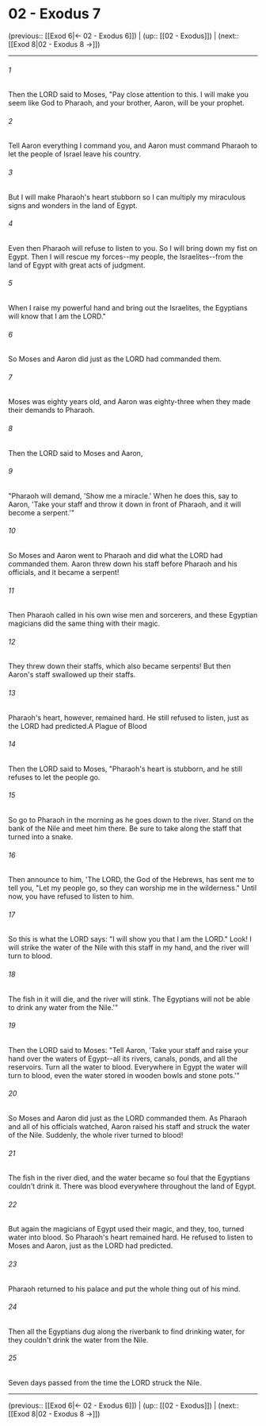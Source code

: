 # 02 - Exodus 7

(previous:: [[Exod 6|← 02 - Exodus 6]]) | (up:: [[02 - Exodus]]) | (next:: [[Exod 8|02 - Exodus 8 →]])

***


###### 1 
Then the LORD said to Moses, "Pay close attention to this. I will make you seem like God to Pharaoh, and your brother, Aaron, will be your prophet. 

###### 2 
Tell Aaron everything I command you, and Aaron must command Pharaoh to let the people of Israel leave his country. 

###### 3 
But I will make Pharaoh's heart stubborn so I can multiply my miraculous signs and wonders in the land of Egypt. 

###### 4 
Even then Pharaoh will refuse to listen to you. So I will bring down my fist on Egypt. Then I will rescue my forces--my people, the Israelites--from the land of Egypt with great acts of judgment. 

###### 5 
When I raise my powerful hand and bring out the Israelites, the Egyptians will know that I am the LORD." 

###### 6 
So Moses and Aaron did just as the LORD had commanded them. 

###### 7 
Moses was eighty years old, and Aaron was eighty-three when they made their demands to Pharaoh. 

###### 8 
Then the LORD said to Moses and Aaron, 

###### 9 
"Pharaoh will demand, 'Show me a miracle.' When he does this, say to Aaron, 'Take your staff and throw it down in front of Pharaoh, and it will become a serpent.'" 

###### 10 
So Moses and Aaron went to Pharaoh and did what the LORD had commanded them. Aaron threw down his staff before Pharaoh and his officials, and it became a serpent! 

###### 11 
Then Pharaoh called in his own wise men and sorcerers, and these Egyptian magicians did the same thing with their magic. 

###### 12 
They threw down their staffs, which also became serpents! But then Aaron's staff swallowed up their staffs. 

###### 13 
Pharaoh's heart, however, remained hard. He still refused to listen, just as the LORD had predicted.A Plague of Blood 

###### 14 
Then the LORD said to Moses, "Pharaoh's heart is stubborn, and he still refuses to let the people go. 

###### 15 
So go to Pharaoh in the morning as he goes down to the river. Stand on the bank of the Nile and meet him there. Be sure to take along the staff that turned into a snake. 

###### 16 
Then announce to him, 'The LORD, the God of the Hebrews, has sent me to tell you, "Let my people go, so they can worship me in the wilderness." Until now, you have refused to listen to him. 

###### 17 
So this is what the LORD says: "I will show you that I am the LORD." Look! I will strike the water of the Nile with this staff in my hand, and the river will turn to blood. 

###### 18 
The fish in it will die, and the river will stink. The Egyptians will not be able to drink any water from the Nile.'" 

###### 19 
Then the LORD said to Moses: "Tell Aaron, 'Take your staff and raise your hand over the waters of Egypt--all its rivers, canals, ponds, and all the reservoirs. Turn all the water to blood. Everywhere in Egypt the water will turn to blood, even the water stored in wooden bowls and stone pots.'" 

###### 20 
So Moses and Aaron did just as the LORD commanded them. As Pharaoh and all of his officials watched, Aaron raised his staff and struck the water of the Nile. Suddenly, the whole river turned to blood! 

###### 21 
The fish in the river died, and the water became so foul that the Egyptians couldn't drink it. There was blood everywhere throughout the land of Egypt. 

###### 22 
But again the magicians of Egypt used their magic, and they, too, turned water into blood. So Pharaoh's heart remained hard. He refused to listen to Moses and Aaron, just as the LORD had predicted. 

###### 23 
Pharaoh returned to his palace and put the whole thing out of his mind. 

###### 24 
Then all the Egyptians dug along the riverbank to find drinking water, for they couldn't drink the water from the Nile. 

###### 25 
Seven days passed from the time the LORD struck the Nile.

***

(previous:: [[Exod 6|← 02 - Exodus 6]]) | (up:: [[02 - Exodus]]) | (next:: [[Exod 8|02 - Exodus 8 →]])

